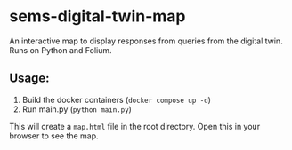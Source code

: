 # sems-digital-twin-map
An interactive map to display responses from queries from the digital twin. Runs on Python and Folium.

## Usage:
1. Build the docker containers (`docker compose up -d`)
2. Run main.py (`python main.py`)

This will create a `map.html` file in the root directory. Open this in your browser to see the map.